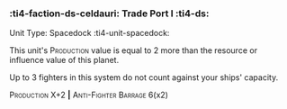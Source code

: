 ### :ti4-faction-ds-celdauri: **Trade Port I** :ti4-ds:

Unit Type: Spacedock :ti4-unit-spacedock:

This unit's <span style="font-variant:small-caps;">Production</span> value is equal to 2 more than the resource or influence value of this planet.

Up to 3 fighters in this system do not count against your ships' capacity.

 <span style="font-variant:small-caps;">Production</span> X+2 __|__ <span style="font-variant:small-caps;">Anti-Fighter Barrage</span> 6(x2)